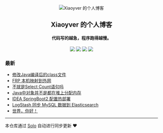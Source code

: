 <p align="center"><img alt="Xiaoyver 的个人博客" src="https://static.b3log.org/images/brand/solo-128.png"></p><h2 align="center">
Xiaoyver 的个人博客
</h2>

<h4 align="center">代码写的越急，程序跑得越慢。</h4>
<p align="center"><a title="Xiaoyver 的个人博客" target="_blank" href="https://github.com/Xiaoyver/solo-blog"><img src="https://img.shields.io/github/last-commit/Xiaoyver/solo-blog.svg?style=flat-square&color=FF9900"></a>
<a title="GitHub repo size in bytes" target="_blank" href="https://github.com/Xiaoyver/solo-blog"><img src="https://img.shields.io/github/repo-size/Xiaoyver/solo-blog.svg?style=flat-square"></a>
<a title="Solo Version" target="_blank" href="https://github.com/88250/solo/releases"><img src="https://img.shields.io/badge/solo-4.3.1-f1e05a.svg?style=flat-square&color=blueviolet"></a>
<a title="Hits" target="_blank" href="https://github.com/88250/hits"><img src="https://hits.b3log.org/Xiaoyver/solo-blog.svg"></a></p>

### 最新

* [修改Java编译后的class文件](https://www.xiaoyver.top/articles/2020/09/25/1601001570709.html)
* [FRP 本机映射到外网](https://www.xiaoyver.top/articles/2020/09/15/1600133507114.html)
* [不就是Select Count语句吗](https://www.xiaoyver.top/articles/2020/09/15/1600133450807.html)
* [Java中对象并不是都在堆上分配内存](https://www.xiaoyver.top/articles/2020/09/15/1600133412477.html)
* [IDEA SpringBoot2 配置热部署](https://www.xiaoyver.top/articles/2020/09/15/1600133345416.html)
* [LogStash 同步 MySQL 数据到 Elasticsearch](https://www.xiaoyver.top/articles/2020/09/15/1600133255084.html)
* [世界，你好！](https://www.xiaoyver.top/hello-solo)



---

本仓库通过 [Solo](https://github.com/88250/solo) 自动进行同步更新 ❤️ 